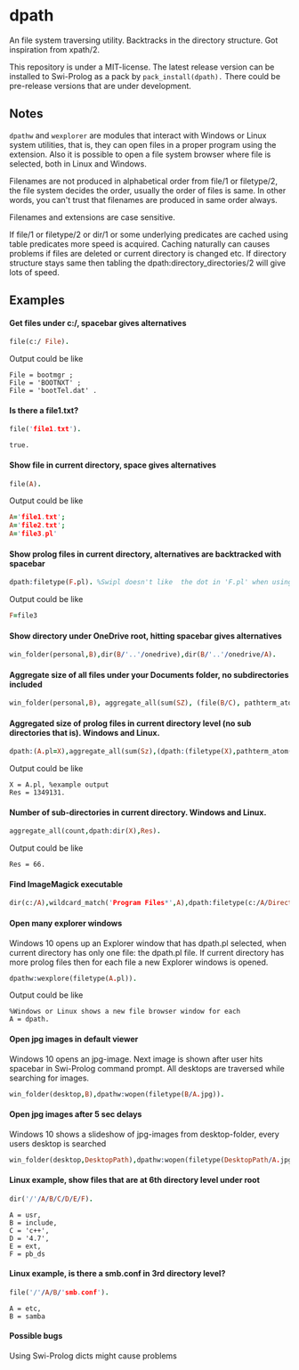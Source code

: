 # dpath 

An file system traversing utility. Backtracks in the directory structure. Got inspiration from xpath/2.

This repository is under a MIT-license. 
The latest release version can be installed to Swi-Prolog as a pack by `pack_install(dpath).` There could be pre-release versions that are under development. 

## Notes

`dpathw` and `wexplorer` are modules that interact with Windows or Linux system utilities, that is,
they can open files in a proper program using the extension. Also it is possible to open a file system browser where file is selected, both in Linux and Windows. 

Filenames are not  produced in alphabetical order from file/1 or filetype/2, the file system decides the order, usually the order of files is same. In other words, you can't trust that filenames are produced in same order always. 

Filenames and extensions are case sensitive.

If file/1 or filetype/2 or dir/1 or some underlying predicates are cached using table predicates more speed is acquired. Caching naturally can causes problems if files are deleted or current directory is changed etc. If directory structure stays same then tabling the dpath:directory_directories/2 will give lots of speed.

## Examples


#### Get files under c:/, spacebar gives alternatives
```prolog
file(c:/ File). 
```
Output could be like
```
File = bootmgr ;
File = 'BOOTNXT' ;
File = 'bootTel.dat' .
```

#### Is there a file1.txt?
```prolog
file('file1.txt'). 
```
```
true.
```


#### Show file in current directory, space gives alternatives
```prolog
file(A).
```
Output could be like
```prolog
A='file1.txt'; 
A='file2.txt';
A='file3.pl'
```


#### Show prolog files in current directory, alternatives are backtracked with spacebar
```prolog
dpath:filetype(F.pl). %Swipl doesn't like  the dot in 'F.pl' when using filetype/2 without module qualifier 
```
Output could be like
```prolog                  
F=file3
```

#### Show directory under OneDrive root, hitting spacebar gives alternatives
```prolog
win_folder(personal,B),dir(B/'..'/onedrive),dir(B/'..'/onedrive/A).
```

#### Aggregate size of all files under your Documents folder, no subdirectories included
```prolog
win_folder(personal,B), aggregate_all(sum(SZ), (file(B/C), pathterm_atom(B/C,AtomPath),size_file(AtomPath,SZ)),Res).
```

#### Aggregated size of prolog files in current directory level (no sub directories that is). Windows and Linux.
```prolog
dpath:(A.pl=X),aggregate_all(sum(Sz),(dpath:(filetype(X),pathterm_atom(X,Path)),size_file(Path,Sz)),Res).
```
Output could be like
```
X = A.pl, %example output
Res = 1349131.
```

#### Number of sub-directories in current directory. Windows and Linux.
```prolog
aggregate_all(count,dpath:dir(X),Res).
```
Output could be like
```
Res = 66.
```

#### Find ImageMagick executable 
```prolog
dir(c:/A),wildcard_match('Program Files*',A),dpath:filetype(c:/A/Directory/Executable.exe),wildcard_match('magick*',Executable).
```

#### Open many explorer windows
Windows 10 opens up an Explorer window that has dpath.pl selected, when current
directory has only one file: the dpath.pl file. If current directory has more prolog files then 
for each file a new Explorer windows is opened.
```prolog
dpathw:wexplore(filetype(A.pl)).
``` 
Output could be like
```
%Windows or Linux shows a new file browser window for each 
A = dpath.
```

#### Open jpg images in default viewer
Windows 10 opens an jpg-image.  Next image is shown after user hits spacebar in Swi-Prolog command prompt. 
All desktops are traversed while searching for images. 
```prolog
win_folder(desktop,B),dpathw:wopen(filetype(B/A.jpg)).
```

#### Open jpg images after 5 sec delays
Windows 10 shows a slideshow of jpg-images from desktop-folder, every users desktop is searched
```prolog
win_folder(desktop,DesktopPath),dpathw:wopen(filetype(DesktopPath/A.jpg)), sleep(5), fail;!.
```

#### Linux example, show files that are at 6th directory level under root
```prolog
dir('/'/A/B/C/D/E/F).
```
```
A = usr,
B = include,
C = 'c++',
D = '4.7',
E = ext,
F = pb_ds
```

#### Linux example, is there a smb.conf in 3rd directory level? 
```prolog
file('/'/A/B/'smb.conf').
```
```
A = etc,
B = samba 
```

#### Possible bugs
Using Swi-Prolog dicts might cause problems
